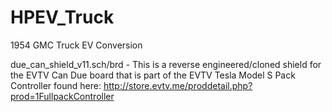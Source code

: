 # HPEV_Truck
1954 GMC Truck EV Conversion

due_can_shield_v11.sch/brd - This is a reverse engineered/cloned shield for the EVTV Can Due board that is part of the EVTV Tesla Model S Pack Controller found here: http://store.evtv.me/proddetail.php?prod=1FullpackController
